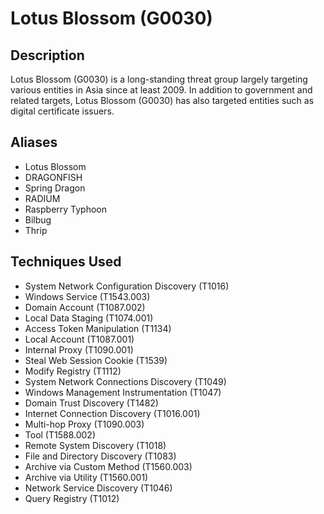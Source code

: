# Lotus Blossom (G0030)

## Description
Lotus Blossom (G0030) is a long-standing threat group largely targeting various entities in Asia since at least 2009. In addition to government and related targets, Lotus Blossom (G0030) has also targeted entities such as digital certificate issuers.

## Aliases
- Lotus Blossom
- DRAGONFISH
- Spring Dragon
- RADIUM
- Raspberry Typhoon
- Bilbug
- Thrip

## Techniques Used
- System Network Configuration Discovery (T1016)
- Windows Service (T1543.003)
- Domain Account (T1087.002)
- Local Data Staging (T1074.001)
- Access Token Manipulation (T1134)
- Local Account (T1087.001)
- Internal Proxy (T1090.001)
- Steal Web Session Cookie (T1539)
- Modify Registry (T1112)
- System Network Connections Discovery (T1049)
- Windows Management Instrumentation (T1047)
- Domain Trust Discovery (T1482)
- Internet Connection Discovery (T1016.001)
- Multi-hop Proxy (T1090.003)
- Tool (T1588.002)
- Remote System Discovery (T1018)
- File and Directory Discovery (T1083)
- Archive via Custom Method (T1560.003)
- Archive via Utility (T1560.001)
- Network Service Discovery (T1046)
- Query Registry (T1012)
